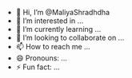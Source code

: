- 👋 Hi, I’m @MaliyaShradhdha
- 👀 I’m interested in ...
- 🌱 I’m currently learning ...
- 💞️ I’m looking to collaborate on ...
- 📫 How to reach me ...
- 😄 Pronouns: ...
- ⚡ Fun fact: ...

<!---
MaliyaShradhdha/MaliyaShradhdha is a ✨ special ✨ repository because its `README.md` (this file) appears on your GitHub profile.
You can click the Preview link to take a look at your changes.
--->
